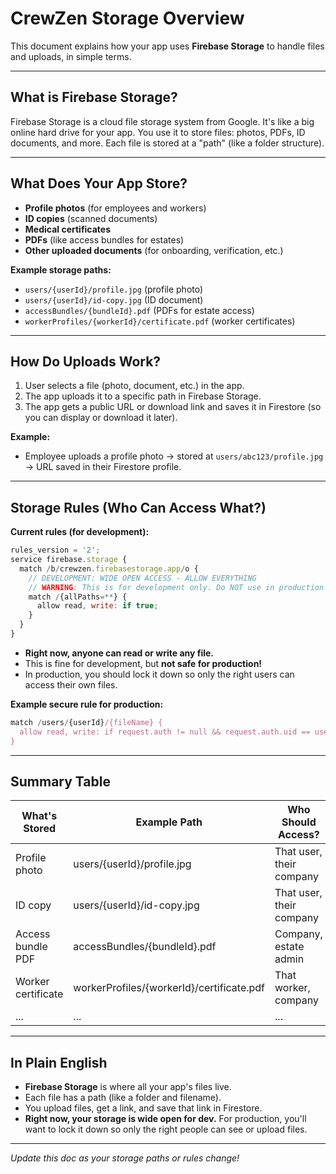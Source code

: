# CrewZen Storage Overview

This document explains how your app uses **Firebase Storage** to handle files and uploads, in simple terms.

---

## What is Firebase Storage?
Firebase Storage is a cloud file storage system from Google. It's like a big online hard drive for your app. You use it to store files: photos, PDFs, ID documents, and more. Each file is stored at a "path" (like a folder structure).

---

## What Does Your App Store?
- **Profile photos** (for employees and workers)
- **ID copies** (scanned documents)
- **Medical certificates**
- **PDFs** (like access bundles for estates)
- **Other uploaded documents** (for onboarding, verification, etc.)

**Example storage paths:**
- `users/{userId}/profile.jpg` (profile photo)
- `users/{userId}/id-copy.jpg` (ID document)
- `accessBundles/{bundleId}.pdf` (PDFs for estate access)
- `workerProfiles/{workerId}/certificate.pdf` (worker certificates)

---

## How Do Uploads Work?
1. User selects a file (photo, document, etc.) in the app.
2. The app uploads it to a specific path in Firebase Storage.
3. The app gets a public URL or download link and saves it in Firestore (so you can display or download it later).

**Example:**
- Employee uploads a profile photo → stored at `users/abc123/profile.jpg` → URL saved in their Firestore profile.

---

## Storage Rules (Who Can Access What?)
**Current rules (for development):**
```js
rules_version = '2';
service firebase.storage {
  match /b/crewzen.firebasestorage.app/o {
    // DEVELOPMENT: WIDE OPEN ACCESS - ALLOW EVERYTHING
    // WARNING: This is for development only. Do NOT use in production!
    match /{allPaths=**} {
      allow read, write: if true;
    }
  }
}
```
- **Right now, anyone can read or write any file.**
- This is fine for development, but **not safe for production!**
- In production, you should lock it down so only the right users can access their own files.

**Example secure rule for production:**
```js
match /users/{userId}/{fileName} {
  allow read, write: if request.auth != null && request.auth.uid == userId;
}
```

---

## Summary Table
| What's Stored                | Example Path                        | Who Should Access?         |
|------------------------------|-------------------------------------|----------------------------|
| Profile photo                | users/{userId}/profile.jpg          | That user, their company   |
| ID copy                      | users/{userId}/id-copy.jpg          | That user, their company   |
| Access bundle PDF            | accessBundles/{bundleId}.pdf        | Company, estate admin      |
| Worker certificate           | workerProfiles/{workerId}/certificate.pdf | That worker, company |
| ...                          | ...                                 | ...                        |

---

## In Plain English
- **Firebase Storage** is where all your app's files live.
- Each file has a path (like a folder and filename).
- You upload files, get a link, and save that link in Firestore.
- **Right now, your storage is wide open for dev.** For production, you'll want to lock it down so only the right people can see or upload files.

---

*Update this doc as your storage paths or rules change!* 